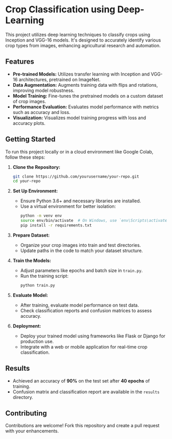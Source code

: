 
# Crop Classification using Deep-Learning

This project utilizes deep learning techniques to classify crops using Inception and VGG-16 models. It's designed to accurately identify various crop types from images, enhancing agricultural research and automation.

## Features

- **Pre-trained Models:** Utilizes transfer learning with Inception and VGG-16 architectures, pretrained on ImageNet.
- **Data Augmentation:** Augments training data with flips and rotations, improving model robustness.
- **Model Training:** Fine-tunes the pretrained models on a custom dataset of crop images.
- **Performance Evaluation:** Evaluates model performance with metrics such as accuracy and loss.
- **Visualization:** Visualizes model training progress with loss and accuracy plots.

## Getting Started

To run this project locally or in a cloud environment like Google Colab, follow these steps:

1. **Clone the Repository:**
   ```bash
   git clone https://github.com/yourusername/your-repo.git
   cd your-repo
   ```

2. **Set Up Environment:**
   - Ensure Python 3.6+ and necessary libraries are installed.
   - Use a virtual environment for better isolation:
     ```bash
     python -m venv env
     source env/bin/activate  # On Windows, use `env\Scripts\activate`
     pip install -r requirements.txt
     ```

3. **Prepare Dataset:**
   - Organize your crop images into train and test directories.
   - Update paths in the code to match your dataset structure.

4. **Train the Models:**
   - Adjust parameters like epochs and batch size in `train.py`.
   - Run the training script:
     ```bash
     python train.py
     ```

5. **Evaluate Model:**
   - After training, evaluate model performance on test data.
   - Check classification reports and confusion matrices to assess accuracy.

6. **Deployment:**
   - Deploy your trained model using frameworks like Flask or Django for production use.
   - Integrate with a web or mobile application for real-time crop classification.

## Results

- Achieved an accuracy of **90%** on the test set after **40 epochs** of training.
- Confusion matrix and classification report are available in the `results` directory.

## Contributing

Contributions are welcome! Fork this repository and create a pull request with your enhancements.
